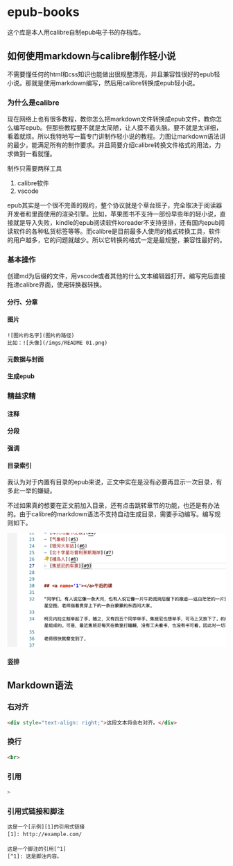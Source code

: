 # epub-books
 这个库是本人用calibre自制epub电子书的存档库。

## 如何使用markdown与calibre制作轻小说

不需要懂任何的html和css知识也能做出很规整漂亮，并且兼容性很好的epub轻小说。那就是使用markdown编写，然后用calibre转换成epub轻小说。

### 为什么是calibre
现在网络上也有很多教程，教你怎么把markdown文件转换成epub文件，教你怎么编写epub。但那些教程要不就是太简陋，让人摸不着头脑。要不就是太详细，看着就烦。所以我特地写一篇专门讲制作轻小说的教程。力图让markdown语法讲的最少，能满足所有的制作要求。并且简要介绍calibre转换文件格式的用法，力求做到一看就懂。

制作只需要两样工具
1. calibre软件
2. vscode

epub其实是一个很不完善的规约，整个协议就是个草台班子，完全取决于阅读器开发者和里面使用的渲染引擎。比如，苹果图书不支持一部份早些年的轻小说，直接就是导入失败，kindle的epub阅读软件koreader不支持竖排，还有国内epub阅读软件的各种私货标签等等。而calibre是目前最多人使用的格式转换工具，软件的用户越多，它的问题就越少。所以它转换的格式一定是最规整，兼容性最好的。

### 基本操作
创建md为后缀的文件，用vscode或者其他的什么文本编辑器打开。编写完后直接拖进calibre界面，使用转换器转换。

#### 分行、分章

#### 图片
```
![图片的名字](图片的路径)
比如：![头像](/imgs/README 01.png)
```

#### 元数据与封面

#### 生成epub

### 精益求精

#### 注释

#### 分段

#### 强调

#### 目录索引
我认为对于内置有目录的epub来说，正文中实在是没有必要再显示一次目录，有多此一举的嫌疑。

不过如果真的想要在正文前加入目录，还有点击跳转章节的功能，也还是有办法的。由于calibre的markdown语法不支持自动生成目录，需要手动编写。编写规则如下。

![02](/imgs/README%2002.png)

#### 竖排

## Markdown语法

### 右对齐
``` html
<div style="text-align: right;">这段文本将会右对齐。</div>
```

### 换行
``` html
<br>
```

### 引用
``` sh
>
```

### 引用式链接和脚注
``` sh
这是一个[示例][1]的引用式链接
[1]: http://example.com/

这是一个脚注的引用[^1]
[^1]: 这是脚注内容。
```
